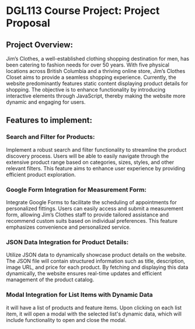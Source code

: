# DGL113 Course Project: Project Proposal


## Project Overview:

Jim’s Clothes, a well-established clothing shopping destination for men, has been catering to fashion needs for over 50 years. With five physical locations across British Columbia and a thriving online store, Jim’s Clothes Closet aims to provide a seamless shopping experience. Currently, the website predominantly features static content displaying product details for shopping. The objective is to enhance functionality by introducing interactive elements through JavaScript, thereby making the website more dynamic and engaging for users.

## Features to implement:

### Search and Filter for Products:
Implement a robust search and filter functionality to streamline the product discovery process. Users will be able to easily navigate through the extensive product range based on categories, sizes, styles, and other relevant filters. This feature aims to enhance user experience by providing efficient product exploration.

### Google Form Integration for Measurement Form:
Integrate Google Forms to facilitate the scheduling of appointments for personalized fittings. Users can easily access and submit a measurement form, allowing Jim’s Clothes staff to provide tailored assistance and recommend custom suits based on individual preferences. This feature emphasizes convenience and personalized service.

### JSON Data Integration for Product Details:
Utilize JSON data to dynamically showcase product details on the website. The JSON file will contain structured information such as title, description, image URL, and price for each product. By fetching and displaying this data dynamically, the website ensures real-time updates and efficient management of the product catalog.


### Modal Integration for List Items with Dynamic Data
it will have a list of products and feature items. Upon clicking on each list item, it will open a modal with the selected list's dynamic data, which will include functionality to open and close the modal.
